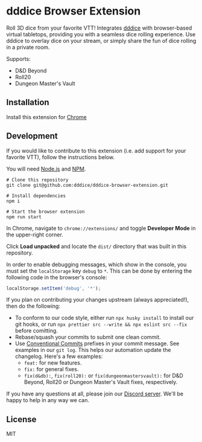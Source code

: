 # dddice Browser Extension

Roll 3D dice from your favorite VTT! Integrates [dddice](https://dddice.com) with browser-based virtual tabletops,
providing you with a seamless dice rolling experience. Use dddice to overlay dice on your stream, or simply share the fun
of dice rolling in a private room.

Supports:

* D&D Beyond
* Roll20
* Dungeon Master's Vault


## Installation

Install this extension for [Chrome](https://chrome.google.com/webstore/detail/dddice/npmficphbhbhebhjfekjopgkpojjcfem)

## Development

If you would like to contribute to this extension (i.e. add support for your favorite VTT), follow the instructions
below.

You will need [Node.js](https://nodejs.org/en/) and [NPM](https://www.npmjs.com/).

``` shell
# Clone this repository
git clone git@github.com:dddice/dddice-browser-extension.git

# Install dependencies
npm i

# Start the browser extension
npm run start
```

In Chrome, navigate to `chrome://extensions/` and toggle **Developer Mode** in the upper-right corner.

Click **Load unpacked** and locate the `dist/` directory that was built in this repository.

In order to enable debugging messages, which show in the console, you must set the `localStorage` key `debug` to `*`. This
can be done by entering the following code in the browser's console:

```javascript
localStorage.setItem('debug', '*');
```

If you plan on contributing your changes upstream (always appreciated!), then do the following:

* To conform to our code style, either run `npx husky install` to install our git hooks, or run
  `npx prettier src --write && npx eslint src --fix` before comitting.
* Rebase/squash your commits to submit one clean commit.
* Use [Conventional Commits](https://www.conventionalcommits.org/en/v1.0.0/) prefixes in your commit message. See
  examples in our `git log`. This helps our automation update the changelog. Here's a few examples:
  * `feat:` for new features.
  * `fix:` for general fixes.
  * `fix(d&db):`, `fix(roll20):` or `fix(dungeonmastersvault):` for D&D Beyond, Roll20 or Dungeon Master's Vault fixes,
     respectively.

If you have any questions at all, please join our [Discord server](https://discord.gg/VzHq5TfAr6). We'll be happy to help
in any way we can.

## License

MIT
